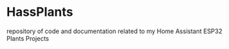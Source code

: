 # HassPlants
repository of code and documentation related to my Home Assistant ESP32 Plants Projects
